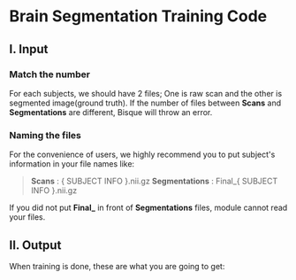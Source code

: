 # Brain Segmentation Training Code 

## I. Input

### Match the number
  
For each subjects, we should have 2 files; One is raw scan and the other is segmented image(ground truth).
If the number of files between **Scans** and **Segmentations** are different, Bisque will throw an error.

### Naming the files

For the convenience of users, we highly recommend you to put subject's information in your file names like:

> **Scans** : \{  SUBJECT INFO   \}.nii.gz
> **Segmentations** : Final_\{   SUBJECT INFO   \}.nii.gz

If you did not put **Final\_** in front of **Segmentations** files, module cannot read your files.


## II. Output

When training is done, these are what you are going to get:

